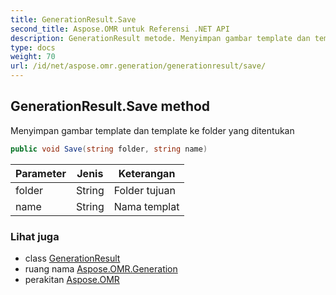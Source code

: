 ```yaml
---
title: GenerationResult.Save
second_title: Aspose.OMR untuk Referensi .NET API
description: GenerationResult metode. Menyimpan gambar template dan template ke folder yang ditentukan
type: docs
weight: 70
url: /id/net/aspose.omr.generation/generationresult/save/
---
```

## GenerationResult.Save method

Menyimpan gambar template dan template ke folder yang ditentukan

```csharp
public void Save(string folder, string name)
```

| Parameter | Jenis | Keterangan |
| --- | --- | --- |
| folder | String | Folder tujuan |
| name | String | Nama templat |

### Lihat juga

* class [GenerationResult](../)
* ruang nama [Aspose.OMR.Generation](../../generationresult/)
* perakitan [Aspose.OMR](../../../)


